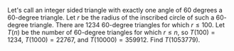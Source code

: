 Let's call an integer sided triangle with exactly one angle of $60$ degrees a $60$-degree triangle.
Let $r$ be the radius of the inscribed circle of such a $60$-degree triangle.
There are $1234$ $60$-degree triangles for which $r \le 100$.
Let $T(n)$ be the number of $60$-degree triangles for which $r \le n$, so
$T(100) = 1234$, $T(1000) = 22767$, and $T(10000) = 359912$.
Find $T(1053779)$.